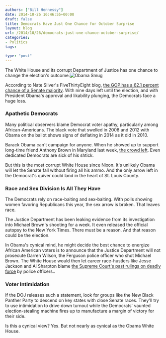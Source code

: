 ```yaml
---
authors: ["Bill Hennessy"]
date: 2014-10-26 16:46:55+00:00
draft: false
title: Democrats Have Just One Chance for October Surprise
layout: blog
url: /2014/10/26/democrats-just-one-chance-october-surprise/
categories:
- Politics
tags:

type: "post"
---
```


The White House and its corrupt Department of Justice has one chance to change the election's outcome.![Obama Smug](https://hennessysview.com/wp-content/uploads/2014/07/Obama-Smug-300x200.jpg)


According to Nate Silver's FiveThirtyEight blog, [the GOP has a 62.1 percent chance of a Senate majority](https://fivethirtyeight.com/interactives/senate-forecast/). With nine days left until the election, and with President Obama's approval and likability plunging, the Democrats face a huge loss.



### Apathetic Democrats



Many political observers blame Democrat voter apathy, particularly among African-Americans. The black vote that swelled in 2008 and 2012 with Obama on the ballot shows signs of deflating in 2014 as it did in 2010.

Barack Obama can't campaign for anyone. When he showed up to support long-time friend Anthony Brown in Maryland last week, [the crowd left](https://www.dailymail.co.uk/news/article-2799603/crowds-walk-obama-speech-rare-campaign-trail-appearance.html). Even dedicated Democrats are sick of his shtick.

But this is the most corrupt White House since Nixon. It's unlikely Obama will let the Senate fall without firing all his ammo. And the only arrow left in the Democrat's quiver could land in the heart of St. Louis County.



### Race and Sex Division Is All They Have



The Democrats rely on race-baiting and sex-baiting. With polls showing women favoring Republicans this year, the sex arrow is broken. That leaves race.

The Justice Department has been leaking evidence from its investigation into Michael Brown's shooting for a week. It even released the official autopsy to the New York Times. There must be a reason. And that reason could be the election.

In Obama's cynical mind, he might decide the best chance to energize African American voters is to announce that the Justice Department will not prosecute Darren Wilson, the Ferguson police officer who shot Michael Brown. The White House would then let career race-hustlers like Jesse Jackson and Al Sharpton blame [the Supreme Court's past rulings on deadly force](https://www.ajc.com/news/news/crime-law/police-using-deadly-force-are-rarely-convicted/ng8Nf/) by police officers..



### Voter Intimidation



If the DOJ releases such a statement, look for groups like the New Black Panther Party to descend on key states with close Senate races. They'll try to use intimidation to drive down turnout while the Democrats' vaunted election-stealing machine fires up to manufacture a margin of victory for their side.

Is this a cynical view? Yes. But not nearly as cynical as the Obama White House.
